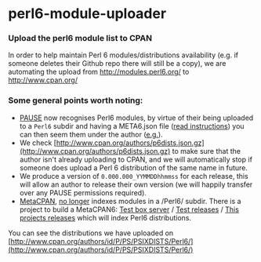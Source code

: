 # perl6-module-uploader

### Upload the perl6 module list to CPAN

In order to help maintain Perl 6 modules/distributions availability
(e.g. if someone deletes their Github repo there will still be a copy), we
are automating the upload from http://modules.perl6.org/ to http://www.cpan.org/

### Some general points worth noting:

- [PAUSE](https://pause.cpan.org/) now recognises Perl6 modules, by virtue of their being uploaded to a `Perl6` subdir and having a META6.json file ([read instructions](https://pause.perl.org/pause/authenquery?ACTION=add_uri)) you can then seem them under the author ([e.g.](http://www.cpan.org/authors/id/J/JD/JDV/Perl6/)).
- We check [http://www.cpan.org/authors/p6dists.json.gz](http://www.cpan.org/authors/p6dists.json.gz) to make sure that the author isn't already uploading to CPAN, and we will automatically stop if someone  does upload a Perl 6 distribution of the same name in future.
- We produce a version of `0.000.000_YYMMDDhhmmss` for each release, this will allow an author to release their own version (we will happily transfer over any PAUSE permissions required).
- [MetaCPAN](https://www.metacpan.org), [no longer](https://github.com/CPAN-API/cpan-api/commit/eaaefbf07d202b06ec6e8d9b693d1f24a5235927) indexes modules in a /Perl6/ subdir. There is a project to build a MetaCPAN6: [Test box server](http://hack.p6c.org:5001/) / [Test releases](http://hack.p6c.org:5001/author/JDV/releases) / [This projects releases](http://hack.p6c.org:5001/author/PSIXDISTS/releases) which will index Perl6 distributions.

You can see the distributions we have uploaded on
[http://www.cpan.org/authors/id/P/PS/PSIXDISTS/Perl6/](http://www.cpan.org/authors/id/P/PS/PSIXDISTS/Perl6/)
